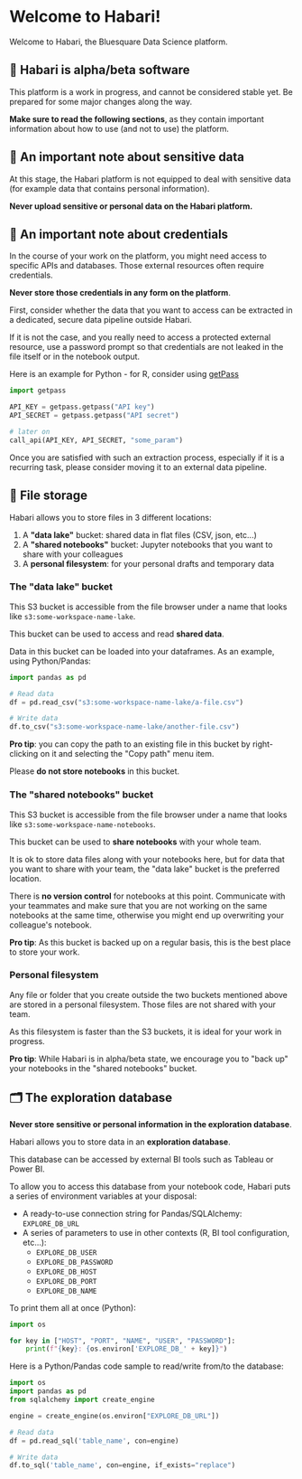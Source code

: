 # Welcome to Habari!

Welcome to Habari, the Bluesquare Data Science platform.

## 🚧 Habari is alpha/beta software

This platform is a work in progress, and cannot be considered stable yet. Be prepared for some major changes 
along the way.

**Make sure to read the following sections**, as they contain important information about how to use (and not to use) 
the platform.

## 🚓 An important note about sensitive data

At this stage, the Habari platform is not equipped to deal with sensitive data (for example data that contains personal 
information).

**Never upload sensitive or personal data on the Habari platform.**

## 🚓 An important note about credentials

In the course of your work on the platform, you might need access to specific APIs and databases. Those external 
resources often require credentials.

**Never store those credentials in any form on the platform**.

First, consider whether the data that you want to access can be extracted in a dedicated, secure data pipeline 
outside Habari.

If it is not the case, and you really need to access a protected external resource, use a password prompt so 
that credentials are not leaked in the file itself or in the notebook output.

Here is an example for Python - for R, consider using [getPass](https://github.com/wrathematics/getPass)

```python
import getpass

API_KEY = getpass.getpass("API key")
API_SECRET = getpass.getpass("API secret")

# later on
call_api(API_KEY, API_SECRET, "some_param")
```

Once you are satisfied with such an extraction process, especially if it is a recurring task, please 
consider moving it to an external data pipeline.

## 💽 File storage

Habari allows you to store files in 3 different locations:

1. A **"data lake"** bucket: shared data in flat files (CSV, json, etc...)
1. A **"shared notebooks"** bucket: Jupyter notebooks that you want to share with your colleagues
1. A **personal filesystem**: for your personal drafts and temporary data

### The "data lake" bucket

This S3 bucket is accessible from the file browser under a name that looks like `s3:some-workspace-name-lake`.

This bucket can be used to access and read **shared data**.

Data in this bucket can be loaded into your dataframes. As an example, using Python/Pandas:

```python
import pandas as pd

# Read data
df = pd.read_csv("s3:some-workspace-name-lake/a-file.csv")

# Write data
df.to_csv("s3:some-workspace-name-lake/another-file.csv")
```

**Pro tip**: you can copy the path to an existing file in this bucket by right-clicking on it and selecting the 
"Copy path" menu item.

Please **do not store notebooks** in this bucket.

### The "shared notebooks" bucket

This S3 bucket is accessible from the file browser under a name that looks like `s3:some-workspace-name-notebooks`.

This bucket can be used to **share notebooks** with your whole team.

It is ok to store data files along with your notebooks here, but for data that you want to share with your team, the 
"data lake" bucket is the preferred location.

There is **no version control** for notebooks at this point. Communicate with your teammates and make sure 
that you are not working on the same notebooks at the same time, otherwise you might end up overwriting your 
colleague's notebook.

**Pro tip**: As this bucket is backed up on a regular basis, this is the best place to store your work.

### Personal filesystem

Any file or folder that you create outside the two buckets mentioned above are stored in a personal filesystem. Those 
files are not shared with your team.

As this filesystem is faster than the S3 buckets, it is ideal for your work in progress.

**Pro tip**: While Habari is in alpha/beta state, we encourage you to "back up" your notebooks in the "shared notebooks" 
bucket.

## 🗂 The exploration database

**Never store sensitive or personal information in the exploration database**.

Habari allows you to store data in an **exploration database**.

This database can be accessed by external BI tools such as Tableau or Power BI.

To allow you to access this database from your notebook code, Habari puts a series of environment variables at your 
disposal:

* A ready-to-use connection string for Pandas/SQLAlchemy: `EXPLORE_DB_URL`
* A series of parameters to use in other contexts (R, BI tool configuration, etc...):
    * `EXPLORE_DB_USER`
    * `EXPLORE_DB_PASSWORD`
    * `EXPLORE_DB_HOST`
    * `EXPLORE_DB_PORT`
    * `EXPLORE_DB_NAME`
    
To print them all at once (Python):

```python
import os

for key in ["HOST", "PORT", "NAME", "USER", "PASSWORD"]:
    print(f"{key}: {os.environ['EXPLORE_DB_' + key]}")
```
    
Here is a Python/Pandas code sample to read/write from/to the database:

```python
import os
import pandas as pd
from sqlalchemy import create_engine

engine = create_engine(os.environ["EXPLORE_DB_URL"])

# Read data
df = pd.read_sql('table_name', con=engine)

# Write data
df.to_sql('table_name', con=engine, if_exists="replace")
```